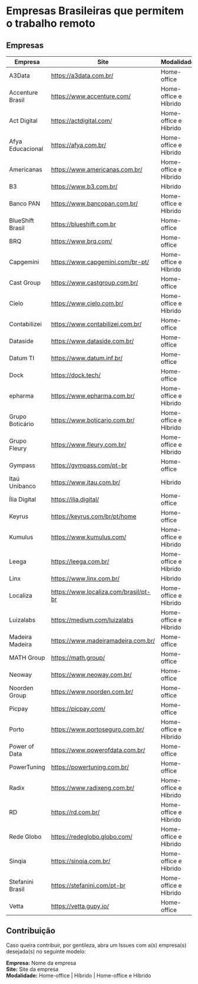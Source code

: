 # Empresas Brasileiras que permitem o trabalho remoto


## Empresas




| Empresa                 | Site                                    | Modalidade            | 
| -------                 | ---                                     | ---                   |
| A3Data                  | https://a3data.com.br/                  | Home-office           |
| Accenture Brasil        | https://www.accenture.com/              | Home-office e Híbrido |
| Act Digital             | https://actdigital.com/                 | Home-office e Híbrido |
| Afya Educacional        | https://afya.com.br/                    | Home-office e Híbrido |
| Americanas              | https://www.americanas.com.br/          | Home-office e Híbrido |
| B3                      | https://www.b3.com.br/                  | Híbrido               |
| Banco PAN               | https://www.bancopan.com.br/            | Home-office e Híbrido |
| BlueShift Brasil        | https://blueshift.com.br                | Home-office           |
| BRQ                     | https://www.brq.com/                    | Home-office           |
| Capgemini               | https://www.capgemini.com/br-pt/        | Home-office e Híbrido |
| Cast Group              | https://www.castgroup.com.br/           | Home-office           |
| Cielo                   | https://www.cielo.com.br/               | Home-office e Híbrido |
| Contabilizei            | https://www.contabilizei.com.br/        | Home-office           |
| Dataside                | https://www.dataside.com.br/            | Home-office           |
| Datum TI                | https://www.datum.inf.br/               | Home-office           |
| Dock                    | https://dock.tech/                      | Home-office           |
| epharma                 | https://www.epharma.com.br/             | Home-office e Híbrido |
| Grupo Boticário         | https://www.boticario.com.br/           | Home-office e Híbrido |
| Grupo Fleury            | https://www.fleury.com.br/              | Home-office e Híbrido |
| Gympass                 | https://gympass.com/pt-br               | Home-office           |
| Itaú Unibanco           | https://www.itau.com.br/                | Híbrido               |
| Ília Digital            | https://ilia.digital/                   | Home-office           |
| Keyrus                  | https://keyrus.com/br/pt/home           | Home-office           |
| Kumulus                 | https://www.kumulus.com/                | Home-office e Híbrido |
| Leega                   | https://leega.com.br/                   | Home-office e Híbrido |
| Linx                    | https://www.linx.com.br/                | Híbrido               |
| Localiza                | https://www.localiza.com/brasil/pt-br   | Home-office e Híbrido |
| Luizalabs               | https://medium.com/luizalabs            | Home-office e Híbrido | 
| Madeira Madeira         | https://www.madeiramadeira.com.br/      | Home-office           |
| MATH Group              | https://math.group/                     | Home-office           |
| Neoway                  | https://www.neoway.com.br/              | Home-office           |
| Noorden Group           | https://www.noorden.com.br/             | Home-office           |
| Picpay                  | https://picpay.com/                     | Home-office           |
| Porto                   | https://www.portoseguro.com.br/         | Home-office e Híbrido |
| Power of Data           | https://www.powerofdata.com.br/         | Home-office           |
| PowerTuning             | https://powertuning.com.br/             | Home-office           |
| Radix                   | https://www.radixeng.com.br/            | Home-office e Híbrido |
| RD                      | https://rd.com.br/                      | Home-office e Híbrido |
| Rede Globo              | https://redeglobo.globo.com/            | Home-office e Híbrido |
| Sinqia                  | https://sinqia.com.br/                  | Home-office e Híbrido |
| Stefanini Brasil        | https://stefanini.com/pt-br             | Home-office e Híbrido |
| Vetta                   | https://vetta.gupy.io/                  | Home-office           |



## Contribuição

Caso queira contribuir, por gentileza, abra um Issues com a(s) empresa(s) desejada(s) no seguinte modelo:

**Empresa:** Nome da empresa <br>
**Site:** Site da empresa <br>
**Modalidade:** Home-office | Híbrido | Home-office e Híbrido
